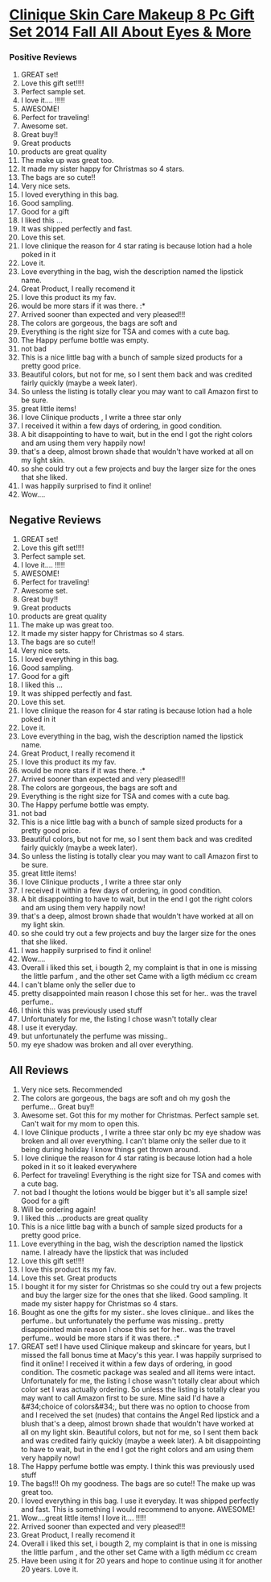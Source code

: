 # [Clinique Skin Care Makeup 8 Pc Gift Set 2014 Fall All About Eyes &amp; More](https://products.checkmycream.com/products/Clinique-Skin-Care-Makeup-8-Pc-Gift-Set-2014-Fall-All-About-Eyes-and-More.html)

### Positive Reviews

<ol>
      <li>GREAT set!</li>
      <li>Love this gift set!!!!</li>
      <li>Perfect sample set.</li>
      <li>I love it.... !!!!!</li>
      <li>AWESOME!</li>
      <li>Perfect for traveling!</li>
      <li>Awesome set.</li>
      <li>Great buy!!</li>
      <li>Great products</li>
      <li>products are great quality</li>
      <li>The make up was great too.</li>
      <li>It made my sister happy for Christmas so 4 stars.</li>
      <li>The bags are so cute!!  </li>
      <li>Very nice sets.</li>
      <li>I loved everything in this bag.  </li>
      <li>Good sampling.</li>
      <li>Good for a gift</li>
      <li>I liked this ...</li>
      <li>It was shipped perfectly and fast.  </li>
      <li>Love this set.</li>
      <li>I love clinique the  reason for 4 star rating  is because  lotion had a hole poked in it</li>
      <li>Love it.</li>
      <li>Love everything in the bag, wish the description named the lipstick name.</li>
      <li>Great Product, I really recomend it</li>
      <li>I love this product its my fav.</li>
      <li>would be more stars if it was there. :*</li>
      <li>Arrived sooner than expected and very pleased!!!</li>
      <li>The colors are gorgeous, the bags are soft and</li>
      <li>Everything is the right size for TSA and comes with a cute bag.</li>
      <li>The Happy perfume bottle was empty.</li>
      <li>not bad</li>
      <li>This is a nice little bag with a bunch of sample sized products for a pretty good price.</li>
      <li>Beautiful colors, but not for me, so I sent them back and was credited fairly quickly (maybe a week later).</li>
      <li>So unless the listing is totally clear you may want to call Amazon first to be sure.</li>
      <li>great little items!</li>
      <li>I love Clinique products , I write a three star only</li>
      <li>I received it within a few days of ordering, in good condition.</li>
      <li>A bit disappointing to have to wait, but in the end I got the right colors and am using them very happily now!</li>
      <li>that&#x27;s a deep, almost brown shade that wouldn&#x27;t have worked at all on my light skin.</li>
      <li>so she could try out a few projects and buy the larger size for the ones that she liked.</li>
      <li>I was happily surprised to find it online!</li>
      <li>Wow....</li>
</ol>


<h2>Negative Reviews</h2>
<ol>
<li> GREAT set!</li>
<li> Love this gift set!!!!</li>
<li> Perfect sample set.</li>
<li> I love it.... !!!!!</li>
<li> AWESOME!</li>
<li> Perfect for traveling!</li>
<li> Awesome set.</li>
<li> Great buy!!</li>
<li> Great products</li>
<li> products are great quality</li>
<li> The make up was great too.</li>
<li> It made my sister happy for Christmas so 4 stars.</li>
<li> The bags are so cute!!  </li>
<li> Very nice sets.</li>
<li> I loved everything in this bag.  </li>
<li> Good sampling.</li>
<li> Good for a gift</li>
<li> I liked this ...</li>
<li> It was shipped perfectly and fast.  </li>
<li> Love this set.</li>
<li> I love clinique the  reason for 4 star rating  is because  lotion had a hole poked in it</li>
<li> Love it.</li>
<li> Love everything in the bag, wish the description named the lipstick name.</li>
<li> Great Product, I really recomend it</li>
<li> I love this product its my fav.</li>
<li> would be more stars if it was there. :*</li>
<li> Arrived sooner than expected and very pleased!!!</li>
<li> The colors are gorgeous, the bags are soft and</li>
<li> Everything is the right size for TSA and comes with a cute bag.</li>
<li> The Happy perfume bottle was empty.</li>
<li> not bad</li>
<li> This is a nice little bag with a bunch of sample sized products for a pretty good price.</li>
<li> Beautiful colors, but not for me, so I sent them back and was credited fairly quickly (maybe a week later).</li>
<li> So unless the listing is totally clear you may want to call Amazon first to be sure.</li>
<li> great little items!</li>
<li> I love Clinique products , I write a three star only</li>
<li> I received it within a few days of ordering, in good condition.</li>
<li> A bit disappointing to have to wait, but in the end I got the right colors and am using them very happily now!</li>
<li> that&#x27;s a deep, almost brown shade that wouldn&#x27;t have worked at all on my light skin.</li>
<li> so she could try out a few projects and buy the larger size for the ones that she liked.</li>
<li> I was happily surprised to find it online!</li>
<li> Wow....</li>
<li> Overall i liked this set, i bougth 2, my complaint is that in one is missing the little parfum , and the other set Came with a ligth médium cc cream</li>
<li> I can&#x27;t blame only the seller due to</li>
<li> pretty disappointed main reason I chose this set for her.. was the travel perfume..</li>
<li> I think this was previously used stuff</li>
<li> Unfortunately for me, the listing I chose wasn&#x27;t totally clear</li>
<li> I use it everyday.  </li>
<li> but unfortunately the perfume was missing..</li>
<li> my eye shadow was broken and all over everything.</li>
</ol>

<h2>All Reviews</h2>

<ol>
    <li> Very nice sets. Recommended</li>
    <li> The colors are gorgeous, the bags are soft and oh my gosh the perfume... Great buy!!</li>
    <li> Awesome set. Got this for my mother for Christmas. Perfect sample set. Can&#x27;t wait for my mom to open this.</li>
    <li> I love Clinique products , I write a three star only bc my eye shadow was broken and all over everything. I can&#x27;t blame only the seller due to it being during holiday I know things get thrown around.</li>
    <li> I love clinique the  reason for 4 star rating  is because  lotion had a hole poked in it so it leaked everywhere</li>
    <li> Perfect for traveling! Everything is the right size for TSA and comes with a cute bag.</li>
    <li> not bad I thought the lotions would be bigger but it&#x27;s all sample size! Good for a gift</li>
    <li> Will be ordering again!</li>
    <li> I liked this ...products are great quality</li>
    <li> This is a nice little bag with a bunch of sample sized products for a pretty good price.</li>
    <li> Love everything in the bag, wish the description named the lipstick name. I already have the lipstick that was included</li>
    <li> Love this gift set!!!!</li>
    <li> I love this product its my fav.</li>
    <li> Love this set. Great products</li>
    <li> I bought it for my sister for Christmas so she could try out a few projects and buy the larger size for the ones that she liked. Good sampling. It made my sister happy for Christmas so 4 stars.</li>
    <li> Bought as one the  gifts for my sister.. she loves clinique.. and likes the perfume.. but unfortunately the perfume was missing.. pretty disappointed main reason I chose this set for her.. was the travel perfume.. would be more stars if it was there. :*</li>
    <li> GREAT set! I have used Clinique makeup and skincare for years, but I missed the fall bonus time at Macy&#x27;s this year. I was happily surprised to find it online! I received it within a few days of ordering, in good condition. The cosmetic package was sealed and all items were intact. Unfortunately for me, the listing I chose wasn&#x27;t totally clear about which color set I was actually ordering. So unless the listing is totally clear you may want to call Amazon first to be sure. Mine said I&#x27;d have a &amp;#34;choice of colors&amp;#34;, but there was no option to choose from and I received the set (nudes) that contains the Angel Red lipstick and a blush that&#x27;s a deep, almost brown shade that wouldn&#x27;t have worked at all on my light skin. Beautiful colors, but not for me, so I sent them back and was credited fairly quickly (maybe a week later). A bit disappointing to have to wait, but in the end I got the right colors and am using them very happily now!</li>
    <li> The Happy perfume bottle was empty. I think this was previously used stuff</li>
    <li> The bags!!!  Oh my goodness. The bags are so cute!!  The make up was great too.</li>
    <li> I loved everything in this bag.  I use it everyday.  It was shipped perfectly and fast.  This is something I would recommend to anyone.  AWESOME!</li>
    <li> Wow....great little items! I love it.... !!!!!</li>
    <li> Arrived sooner than expected and very pleased!!!</li>
    <li> Great Product, I really recomend it</li>
    <li> Overall i liked this set, i bougth 2, my complaint is that in one is missing the little parfum , and the other set Came with a ligth médium cc cream</li>
    <li> Have been using it for 20 years and hope to continue using it for another 20 years. Love it.</li>
</ol>




